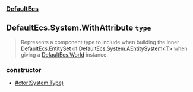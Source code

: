 ### [DefaultEcs](./DefaultEcs.md 'DefaultEcs')
## DefaultEcs.System.WithAttribute `type`
>Represents a component type to include when building the inner [DefaultEcs.EntitySet](./DefaultEcs-EntitySet.md 'DefaultEcs.EntitySet') of [DefaultEcs.System.AEntitySystem&lt;T&gt;](./DefaultEcs-System-AEntitySystem-T-.md 'DefaultEcs.System.AEntitySystem&lt;T&gt;') when giving a [DefaultEcs.World](./DefaultEcs-World.md 'DefaultEcs.World') instance.
### constructor
- [#ctor(System.Type)](./DefaultEcs-System-WithAttribute--ctor(System-Type).md 'DefaultEcs.System.WithAttribute.#ctor(System.Type)')
